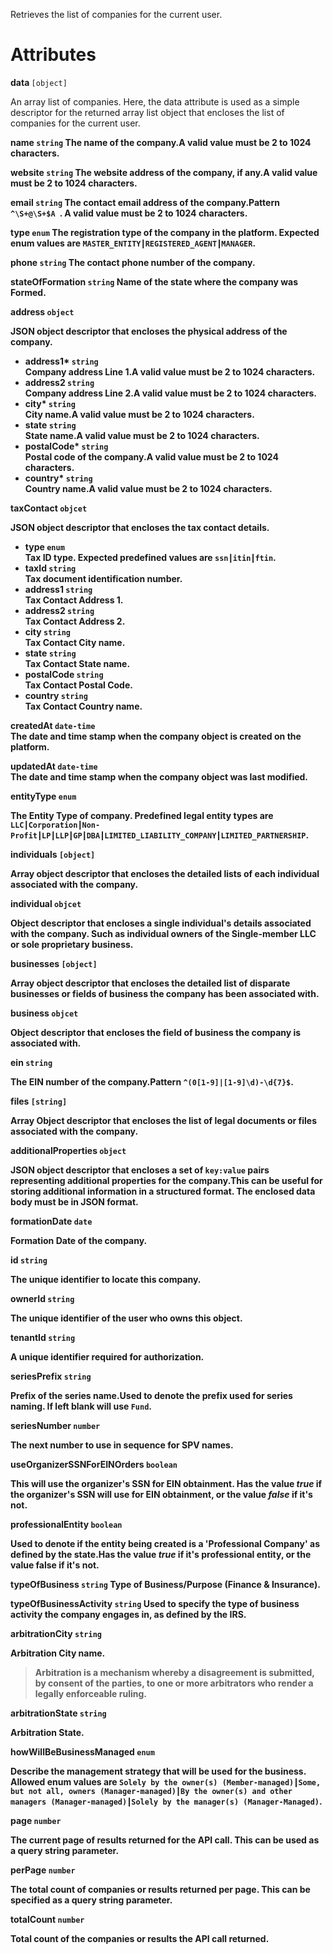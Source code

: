 Retrieves the list of companies for the current user.

# Attributes

<strong> data </strong> `[object]`

An array list of companies. Here, the data attribute is used as a simple descriptor for the returned array list object that encloses the list of companies for the current user.


<strong>name<strong> `string`
The name of the company.A valid value must be 2 to 1024 characters.

<strong>website<strong> `string`
The website address of the company, if any.A valid value must be 2 to 1024 characters.

<strong>email<strong> `string`
The contact email address of the company.Pattern `^\S+@\S+$A `. A valid value must be 2 to 1024 characters.

<strong>type<strong> `enum`
The registration type of the company in the platform. Expected enum values are `MASTER_ENTITY┃REGISTERED_AGENT┃MANAGER`.

<strong>phone<strong> `string`
The contact phone number of the company.

<strong>stateOfFormation<strong> `string`
Name of the state where the company was Formed.

<strong>address<strong> `object`

JSON object descriptor that encloses the physical address of the company.

* <strong>address1*<strong> `string` <br> Company address Line 1.A valid value must be 2 to 1024 characters.
* <strong>address2</strong> `string` <br> Company address Line 2.A valid value must be 2 to 1024 characters.
* <strong>city*<strong> `string` <br> City name.A valid value must be 2 to 1024 characters.
* <strong>state<strong> `string` <br> State name.A valid value must be 2 to 1024 characters.
* <strong>postalCode*<strong> `string` <br> Postal code of the company.A valid value must be 2 to 1024 characters.
* <strong>country*<strong> `string` <br> Country name.A valid value must be 2 to 1024 characters.

<strong>taxContact<strong> `objcet`

JSON object descriptor that encloses the tax contact details.

* <strong>type<strong> `enum` <br> Tax ID type. Expected predefined values are `ssn┃itin┃ftin`.
* <strong>taxId<strong> `string` <br> Tax document identification number.
* <strong>address1<strong> `string` <br> Tax Contact Address 1.
* <strong>address2<strong> `string` <br> Tax Contact Address 2.
* <strong>city<strong> `string` <br> Tax Contact City name.
* <strong>state<strong> `string` <br> Tax Contact State name.
* <strong>postalCode<strong> `string` <br> Tax Contact Postal Code.
* <strong>country<strong> `string` <br> Tax Contact Country name.

<strong>createdAt<strong> `date-time` <br> The date and time stamp when the company object is created on the platform.

<strong>updatedAt<strong> `date-time` <br> The date and time stamp when the company object was last modified.

<strong>entityType<strong> `enum`

The Entity Type of company. Predefined legal entity types are `LLC┃Corporation┃Non-Profit┃LP┃LLP┃GP┃DBA┃LIMITED_LIABILITY_COMPANY┃LIMITED_PARTNERSHIP`.

<strong>individuals<strong> `[object]`

Array object descriptor that encloses the detailed lists of each individual associated with the company.

<strong>individual<strong> `objcet`

Object descriptor that encloses a single individual's details associated with the company. Such as individual owners of the Single-member LLC or sole proprietary business.

<strong>businesses<strong> `[object]`

Array object descriptor that encloses the detailed list of disparate businesses or fields of business the company has been associated with.

<strong>business<strong> `objcet`

Object descriptor that encloses the field of business the company is associated with.

<strong>ein<strong> `string`

The EIN number of the company.Pattern `^(0[1-9]|[1-9]\d)-\d{7}$`.

<strong>files<strong> `[string]`

Array Object descriptor that encloses the list of legal documents or files associated with the company.

<strong>additionalProperties<strong> `object`

JSON object descriptor that encloses a set of `key:value` pairs representing additional properties for the company.This can be useful for storing additional information in a structured format.  The enclosed data body must be in JSON format.

<strong>formationDate<strong> `date`

Formation Date of the company.

<strong>id<strong> `string`

The unique identifier to locate this company.

<strong>ownerId<strong> `string`

The unique identifier of the user who owns this object.

<strong>tenantId<strong> `string`

A unique identifier required for authorization.

<strong>seriesPrefix<strong> `string`

Prefix of the series name.Used to denote the prefix used for series naming. If left blank will use `Fund`.

<strong>seriesNumber<strong> `number`

The next number to use in sequence for SPV names. 

<strong>useOrganizerSSNForEINOrders<strong> `boolean`

This will use the organizer's SSN for EIN obtainment. Has the value _true_ if the organizer's SSN will use for EIN obtainment, or the value _false_ if it's not.

<strong>professionalEntity<strong> `boolean`

Used to denote if the entity being created is a 'Professional Company' as defined by the state.Has the value _true_ if it's professional entity, or the value false if it's not. 

<strong>typeOfBusiness<strong> `string`
Type of Business/Purpose (Finance & Insurance).

<strong>typeOfBusinessActivity<strong> `string`
Used to specify the type of business activity the company engages in, as defined by the IRS.

<strong>arbitrationCity<strong> `string`

Arbitration City name.
> Arbitration is a mechanism whereby a disagreement is submitted, by consent of the parties, to one or more arbitrators who render a legally enforceable ruling.

<strong>arbitrationState<strong> `string`

Arbitration State.

<strong>howWillBeBusinessManaged<strong> `enum`

Describe the management strategy that will be used for the business.
Allowed enum values are `Solely by the owner(s) (Member-managed)┃Some, but not all, owners (Manager-managed)┃By the owner(s) and other managers (Manager-managed)┃Solely by the manager(s) (Manager-Managed)`.

<strong>page </strong> `number`

The current page of results returned for the API call. This can be used as a query string parameter.

<strong>perPage</strong> `number`

The total count of companies or results returned per page. This can be specified as a query string parameter.

<strong>totalCount</strong> `number`

Total count of the companies or results the API call returned.